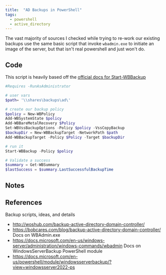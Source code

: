 ```yaml
---
title:  "AD Backups in PowerShell"
tags:
  - powershell
  - active_directory
---
```

The vast majority of sources I checked while trying to re-work our existing backups use the same basic script that invoke `wbadmin.exe` to initiate an image of the server, but that isn't real powershell and just won't do.

## Code
 This script is heavily based off the [official docs for Start-WBBackup](https://docs.microsoft.com/en-us/powershell/module/windowsserverbackup/start-wbbackup?view=windowsserver2022-ps)

```powershell
#Requires -RunAsAdministrator

# user vars
$path= '\\shares\backups\ad\'

# create our backup policy
$policy = New-WBPolicy
Add-WBSystemState $policy
Add-WBBareMetalRecovery $Policy
Set-WBVssBackupOptions -Policy $policy -VssCopyBackup
$backupDir = New-WBBackupTarget -NetworkPath $path
Add-WBBackupTarget -Policy $Policy -Target $backupDir

# run it
Start-WBBackup -Policy $policy

# Validate a success
$summary = Get-WBSummary
$lastSuccess = $summary.LastSuccessfulBackupTime
```

## Notes

## References
Backup scripts, ideas, and details
* http://woshub.com/backup-active-directory-domain-controller/
* https://bobcares.com/blog/backup-active-directory-domain-controller/
Docs on WBAdmin.exe
* https://docs.microsoft.com/en-us/windows-server/administration/windows-commands/wbadmin
Docs on WindowsServerBackup PowerShell module
* https://docs.microsoft.com/en-us/powershell/module/windowsserverbackup/?view=windowsserver2022-ps